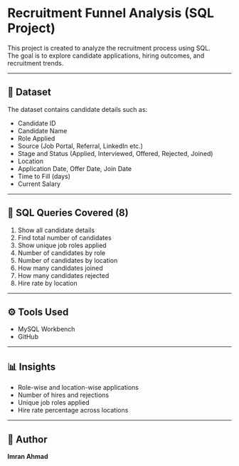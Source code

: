 # Recruitment Funnel Analysis (SQL Project)

This project is created to analyze the recruitment process using SQL.  
The goal is to explore candidate applications, hiring outcomes, and recruitment trends.

---

## 📂 Dataset
The dataset contains candidate details such as:
- Candidate ID  
- Candidate Name  
- Role Applied  
- Source (Job Portal, Referral, LinkedIn etc.)  
- Stage and Status (Applied, Interviewed, Offered, Rejected, Joined)  
- Location  
- Application Date, Offer Date, Join Date  
- Time to Fill (days)  
- Current Salary  

---

## 📝 SQL Queries Covered (8)

1. Show all candidate details  
2. Find total number of candidates  
3. Show unique job roles applied  
4. Number of candidates by role  
5. Number of candidates by location  
6. How many candidates joined  
7. How many candidates rejected  
8. Hire rate by location  

---

## ⚙️ Tools Used
- MySQL Workbench  
- GitHub  

---

## 📊 Insights
- Role-wise and location-wise applications  
- Number of hires and rejections  
- Unique job roles applied  
- Hire rate percentage across locations  

---

## 👤 Author
**Imran Ahmad** 
